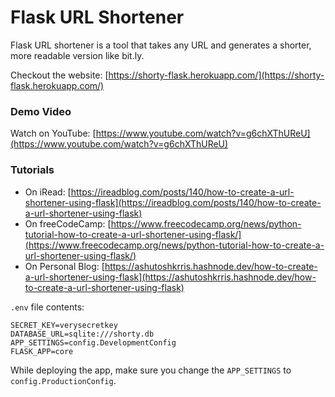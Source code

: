 # Flask URL Shortener

Flask URL shortener is a tool that takes any URL and generates a shorter, more readable version like bit.ly.

Checkout the website: [https://shorty-flask.herokuapp.com/](https://shorty-flask.herokuapp.com/)

### Demo Video

Watch on YouTube: [https://www.youtube.com/watch?v=g6chXThUReU](https://www.youtube.com/watch?v=g6chXThUReU)

### Tutorials

* On iRead: [https://ireadblog.com/posts/140/how-to-create-a-url-shortener-using-flask](https://ireadblog.com/posts/140/how-to-create-a-url-shortener-using-flask)
* On freeCodeCamp: [https://www.freecodecamp.org/news/python-tutorial-how-to-create-a-url-shortener-using-flask/](https://www.freecodecamp.org/news/python-tutorial-how-to-create-a-url-shortener-using-flask/)
* On Personal Blog: [https://ashutoshkrris.hashnode.dev/how-to-create-a-url-shortener-using-flask](https://ashutoshkrris.hashnode.dev/how-to-create-a-url-shortener-using-flask)

`.env` file contents:

```
SECRET_KEY=verysecretkey
DATABASE_URL=sqlite:///shorty.db
APP_SETTINGS=config.DevelopmentConfig
FLASK_APP=core
```

While deploying the app, make sure you change the `APP_SETTINGS` to `config.ProductionConfig`.

